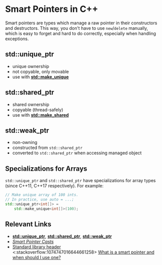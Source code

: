 # Smart Pointers in C++

Smart pointers are types which manage a raw pointer in their constructors and destructors.
This way, you don't have to use `new`/`delete` manually,
which is easy to forget and hard to do correctly, especially when handling exceptions.

<!-- inline -->
## std::unique_ptr
- unique ownership
- not copyable, only movable
- use with **[std::make_unique](https://en.cppreference.com/w/cpp/memory/unique_ptr/make_unique)**

<!-- inline -->
## std::shared_ptr
- shared ownership
- copyable (thread-safely)
- use with **[std::make_shared](https://en.cppreference.com/w/cpp/memory/shared_ptr/make_shared)**

<!-- inline -->
## std::weak_ptr
- non-owning
- constructed from `std::shared_ptr`
- converted to `std::shared_ptr` when accessing managed object

## Specializations for Arrays
`std::unique_ptr` and `std::shared_ptr` have specializations for array types (since C++11, C++17 respectively).
For example:
```cpp
// Make unique array of 100 ints.
// In practice, use auto = ...;
std::unique_ptr<int[]> =
    std::make_unique<int[]>(100);
```

## Relevant Links
- **[std::unique_ptr](https://en.cppreference.com/w/cpp/memory/unique_ptr)**, **[std::shared_ptr](https://en.cppreference.com/w/cpp/memory/shared_ptr)**, **[std::weak_ptr](https://en.cppreference.com/w/cpp/memory/weak_ptr)**
- *[Smart Pointer Casts](https://en.cppreference.com/w/cpp/memory/shared_ptr/pointer_cast)*
- [Standard library header <memory>](https://en.cppreference.com/w/cpp/header/memory)  
<:stackoverflow:1074747016644661258>
[What is a smart pointer and when should I use one?](https://stackoverflow.com/q/106508/5740428)